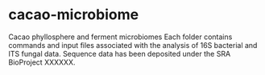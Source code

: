 # cacao-microbiome
Cacao phyllosphere and ferment microbiomes
Each folder contains commands and input files associated with the analysis of 16S bacterial and ITS fungal data.
Sequence data has been deposited under the SRA BioProject XXXXXX.
